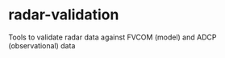# radar-validation
Tools to validate radar data against FVCOM (model) and ADCP (observational) data
